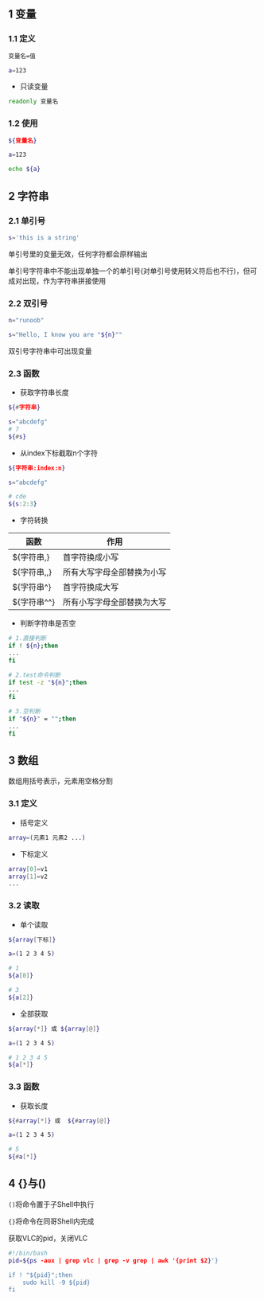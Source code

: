 <!--
 * @Description: 
 * @Version: 1.0
 * @Author: DaLao
 * @Email: dalao_li@163.com
 * @Date: 2021-10-10 00:15:19
 * @LastEditors: dalao
 * @LastEditTime: 2022-04-01 22:48:48
-->

## 1 变量

### 1.1 定义

```sh
变量名=值
```

```sh
a=123
```

- 只读变量
  
```sh
readonly 变量名
```

### 1.2 使用
  
```sh
${变量名}
```

```sh
a=123

echo ${a}
```


## 2 字符串


### 2.1 单引号

```sh
s='this is a string'
```

单引号里的变量无效，任何字符都会原样输出

单引号字符串中不能出现单独一个的单引号(对单引号使用转义符后也不行)，但可成对出现，作为字符串拼接使用


### 2.2 双引号

```sh
n="runoob"

s="Hello, I know you are "${n}""
```

双引号字符串中可出现变量


### 2.3 函数

- 获取字符串长度
  
```sh
${#字符串}
```

```sh
s="abcdefg"
# 7
${#s}
```

- 从index下标截取n个字符
  
```sh
${字符串:index:n}
```

```sh
s="abcdefg"

# cde
${s:2:3}
```

- 字符转换

| 函数        | 作用                       |
| ----------- | -------------------------- |
| ${字符串,}  | 首字符换成小写             |
| ${字符串,,} | 所有大写字母全部替换为小写 |
| ${字符串^}  | 首字符换成大写             |
| ${字符串^^} | 所有小写字母全部替换为大写 |

- 判断字符串是否空

```sh
# 1.直接判断
if ! ${n};then
...
fi

# 2.test命令判断
if test -z "${n}";then
...
fi

# 3.空判断
if "${n}" = "";then
...
fi
```


## 3 数组

数组用括号表示，元素用空格分割


### 3.1 定义

- 括号定义
  
```sh
array=(元素1 元素2 ...)
```

- 下标定义

```sh
array[0]=v1
array[1]=v2
...
``` 


### 3.2 读取

- 单个读取
  
```sh
${array[下标]}
```

```sh
a=(1 2 3 4 5)

# 1
${a[0]}

# 3
${a[2]}
```

- 全部获取

```sh
${array[*]} 或 ${array[@]}
```

```sh
a=(1 2 3 4 5)

# 1 2 3 4 5
${a[*]}
```


### 3.3 函数

- 获取长度

```sh
${#array[*]} 或  ${#array[@]}
```

```sh
a=(1 2 3 4 5)

# 5
${#a[*]}
```


## 4 {}与()

`()`将命令置于子Shell中执行

`{}`将命令在同哥Shell内完成

获取VLC的pid，关闭VLC

```sh
#!/bin/bash
pid=${ps -aux | grep vlc | grep -v grep | awk '{print $2}'}

if ! "${pid}";then
    sudo kill -9 ${pid}
fi
```
